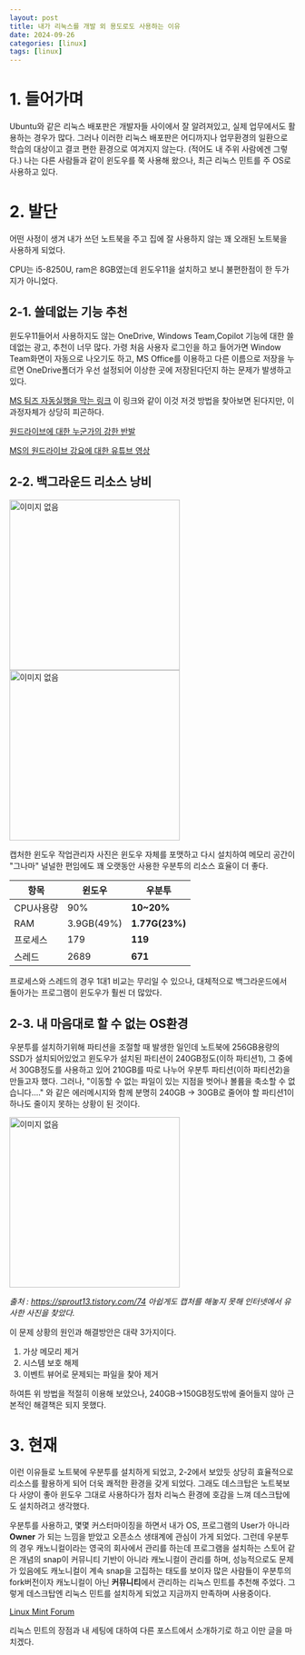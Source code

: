 ```yaml
---
layout: post
title: 내가 리눅스를 개발 외 용도로도 사용하는 이유
date: 2024-09-26
categories: [linux]
tags: [linux]
---
```


# 1. 들어가며
Ubuntu와 같은 리눅스 배포판은 개발자들 사이에서 잘 알려져있고, 실제 업무에서도 활용하는 경우가 많다.
그러나 이러한 리눅스 배포판은 어디까지나 업무환경의 일환으로 학습의 대상이고 결코 편한 환경으로 여겨지지 않는다. (적어도 내 주위 사람에겐 그렇다.)
나는 다른 사람들과 같이 윈도우를 쭉 사용해 왔으나, 최근 리눅스 민트를 주 OS로 사용하고 있다.

# 2. 발단
어떤 사정이 생겨 내가 쓰던 노트북을 주고 집에 잘 사용하지 않는 꽤 오래된 노트북을 사용하게 되었다.

CPU는 i5-8250U, ram은 8GB였는데 윈도우11을 설치하고 보니 불편한점이 한 두가지가 아니었다.

## 2-1. 쓸데없는 기능 추천
윈도우11들어서 사용하지도 않는 OneDrive, Windows Team,Copilot 기능에 대한 쓸데없는 광고, 추천이 너무 많다.
가령 처음 사용자 로그인을 하고 들어가면 Window Team화면이 자동으로 나오기도 하고, MS Office를 이용하고 다른 이름으로 저장을 누르면 OneDrive폴더가 우선 설정되어 이상한 곳에 저장된다던지 하는 문제가 발생하고 있다.

[MS 팀즈 자동실행을 막는 링크](https://www.itworld.co.kr/news/222479) 이 링크와 같이 이것 저것 방법을 찾아보면 된다지만, 이 과정자체가 상당히 피곤하다.

[원드라이브에 대한 누군가의 강한 반발](https://answers.microsoft.com/ko-kr/windows/forum/all/%EC%99%9C-%EC%93%B0%EA%B8%B0%EB%8F%84/ee5c3764-54b0-4c57-a747-ced62229100c)

[MS의 원드라이브 강요에 대한 유튜브 영상](https://www.youtube.com/watch?app=desktop&v=hoj6_-HXmug)

## 2-2. 백그라운드 리소스 낭비



<p>
 <img src="https://github.com/user-attachments/assets/1984278a-f61a-4411-a62e-5ec1145f6d54" alt="이미지 없음" width="300" height="300" />
 <img src="https://github.com/user-attachments/assets/2e70fdd1-a869-4ebf-9a1c-61ce82f883c0" alt="이미지 없음" width="300" height="300" />
</p>
<figcaption>캡처한 윈도우 작업관리자 사진은 윈도우 자체를 포맷하고 다시 설치하여 메모리 공간이 "그나마" 널널한 편임에도 꽤 오랫동안 사용한 우분투의 리소스 효율이 더 좋다.</figcaption>


| 항목      | 윈도우     | 우분투         |
| --------- | ---------- | -------------- |
| CPU사용량 | 90%        | **10~20%**     |
| RAM       | 3.9GB(49%) | **1.77G(23%)** |
| 프로세스  | 179        | **119**        |
| 스레드    | 2689       | **671**        |

프로세스와 스레드의 경우 1대1 비교는 무리일 수 있으나, 대체적으로 백그라운드에서 돌아가는 프로그램이 윈도우가 훨씬 더 많았다.


## 2-3. 내 마음대로 할 수 없는 OS환경
우분투를 설치하기위해 파티션을 조절할 때 발생한 일인데 노트북에 256GB용량의 SSD가 설치되어있었고 윈도우가 설치된 파티션이 240GB정도(이하 파티션1), 그 중에서 30GB정도를 사용하고 있어 210GB를 따로 나누어 우분투 파티션(이하 파티션2)을 만들고자 했다.
그러나, "이동할 수 없는 파일이 있는 지점을 벗어나 볼륨을 축소할 수 없습니다...." 와 같은 에러메시지와 함께 분명히 240GB -> 30GB로 줄어야 할 파티션1이 하나도 줄이지 못하는 상황이 된 것이다.

<p> <img src="https://github.com/user-attachments/assets/dc85aac9-fdf8-4673-9964-ce47f6396e1d" alt="이미지 없음" width="300" height="300" /> </p>

_출처 : https://sprout13.tistory.com/74 아쉽게도 캡처를 해놓지 못해 인터넷에서 유사한 사진을 찾았다._

이 문제 상황의 원인과 해결방안은 대략 3가지이다.

1. 가상 메모리 제거
2. 시스템 보호 해제
3. 이벤트 뷰어로 문제되는 파일을 찾아 제거

하여튼 위 방법을 적절히 이용해 보았으나, 240GB->150GB정도밖에 줄어들지 않아 근본적인 해결책은 되지 못했다.


# 3. 현재
이런 이유들로 노트북에 우분투를 설치하게 되었고, 2-2에서 보았듯 상당히 효율적으로 리소스를 활용하게 되어 더욱 쾌적한 환경을 갖게 되었다.
그래도 데스크탑은 노트북보다 사양이 좋아 윈도우 그대로 사용하다가 점차 리눅스 환경에 호감을 느껴 데스크탑에도 설치하려고 생각했다.

우분투를 사용하고, 몇몇 커스터마이징을 하면서 내가 OS, 프로그램의 User가 아니라 **Owner** 가 되는 느낌을 받았고 오픈소스 생태계에 관심이 가게 되었다.
그런데 우분투의 경우 캐노니컬이라는 영국의 회사에서 관리를 하는데 프로그램을 설치하는 스토어 같은 개념의 snap이 커뮤니티 기반이 아니라 캐노니컬이 관리를 하며, 성능적으로도 문제가 있음에도 캐노니컬이 계속 snap을 고집하는 태도를 보이자
많은 사람들이 우분투의 fork버전이자 캐노니컬이 아닌 **커뮤니티**에서 관리하는 리눅스 민트를 추천해 주었다. 그렇게 데스크탑엔 리눅스 민트를 설치하게 되었고 지금까지 만족하며 사용중이다.

[Linux Mint Forum](https://forums.linuxmint.com/)

리눅스 민트의 장점과 내 세팅에 대하여 다른 포스트에서 소개하기로 하고 이만 글을 마치겠다.

